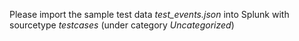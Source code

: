 Please import the sample test data _test_events.json_ into Splunk with sourcetype _testcases_ (under category _Uncategorized_)
